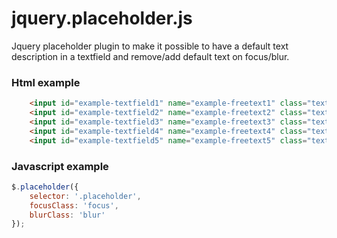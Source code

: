 jquery.placeholder.js
=====================

Jquery placeholder plugin to make it possible to have a default text description in a textfield and remove/add default text on focus/blur.

### Html example
```html
    <input id="example-textfield1" name="example-freetext1" class="text placeholder" type="text" value="My default value here" /> <br />
	<input id="example-textfield2" name="example-freetext2" class="text placeholder" type="text" value="Another default value here" /> <br />
	<input id="example-textfield3" name="example-freetext3" class="text placeholder" type="text" value="Here too..." /> <br />
	<input id="example-textfield4" name="example-freetext4" class="text placeholder" type="text" value="And here..." /> <br />
	<input id="example-textfield5" name="example-freetext5" class="text placeholder" type="text" value="Well, you get it..." />
```

### Javascript example 
```javascript
$.placeholder({
    selector: '.placeholder',
    focusClass: 'focus',
    blurClass: 'blur'
});
```
